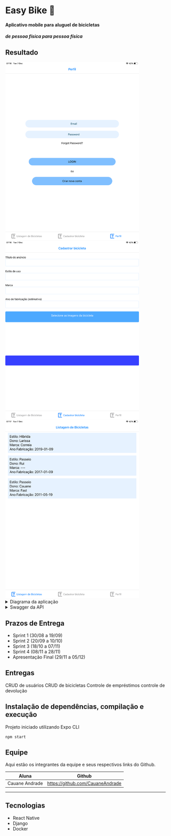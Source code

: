 # Easy Bike 🏁

#### Aplicativo mobile para aluguel de bicicletas

##### _de pessoa física para pessoa física_

## Resultado

<img src="img/IMG_0383.png" width="420" />
<img src="img/IMG_0384.png" width="420" />
<img src="img/IMG_0385.png" width="420" />

<details>
    <summary>Diagrama da aplicação</summary>
    <img src="img/easy-bike-diagrama.jpg" />
</details>

<details>
    <summary>Swagger da API</summary>
    <img src="img/swagger1.PNG" />
    <img src="img/s_users.PNG" />
    <br/>
    <img src="img/s_auth.PNG" />
    <img src="img/s_bicicleta.PNG" />
    <br/>
    <img src="img/s_aluguel.PNG" />
    <img src="img/s_devolucao.PNG" />
</details>

## Prazos de Entrega

- Sprint 1 (30/08 a 19/09)
- Sprint 2 (20/09 a 10/10)
- Sprint 3 (18/10 a 07/11)
- Sprint 4 (08/11 a 28/11)
- Apresentação Final (29/11 a 05/12)

## Entregas

CRUD de usuários
CRUD de bicicletas
Controle de empréstimos
controle de devolução

## Instalação de dependências, compilação e execução

Projeto iniciado utilizando Expo CLI

```
npm start
```

## Equipe

Aqui estão os integrantes da equipe e seus respectivos links do Github.

| Aluna          | Github                           |
| -------------- | -------------------------------- |
| Cauane Andrade | https://github.com/CauaneAndrade |

---

## Tecnologias

- React Native
- Django
- Docker
